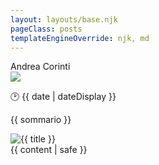 ```yaml
---
layout: layouts/base.njk
pageClass: posts
templateEngineOverride: njk, md
---
```


<main itemscope itemtype="http://schema.org/Article">

<span itemprop="author" itemscope itemtype="http://schema.org/Person">
  <span itemprop="name">Andrea Corinti</span>
</span>

<div itemprop="publisher" itemscope itemtype="https://schema.org/Person">
    <div itemprop="logo" itemscope itemtype="https://schema.org/ImageObject">
      <img src="/images/logo.jpg"/>
      <meta itemprop="url" content="/images/logo.jpg">
      <meta itemprop="width" content="600">
      <meta itemprop="height" content="60">
    </div>
    <meta itemprop="name" content="Andrea Corinti">

<p class="date" itemprop="datePublished" content="{{ date }}">
  🕑 <time datetime="{{ date }}">{{ date | dateDisplay }}</time>
</p>

<span itemprop="headline">{{ sommario }}</span>

<img src="{{ immagine }}" alt="{{ title }}" title="{{ title }}" itemprop="image">

<main itemprop="articleBody">
  {{ content | safe }}
  <div class="footnote">
    <!--{%- if medium -%}
    <p class="medium">
    🖊️ Any thougts? Let me now on <a href="{{ medium }}" target="blank">medium</a>!
    </p>
    {%- endif -%}-->

  </div>
</main>
